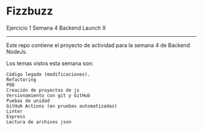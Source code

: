 # Fizzbuzz
Ejercicio 1 Semana 4 Backend Launch X
<hr>
Este repo contiene el proyecto de actividad para la semana 4 de Backend NodeJs. 

Los temas vistos esta semana son:

    Código legado (modificaciones).
    Refactoring
    POO
    Creación de proyectos de js
    Versionamiento con git y GitHub
    Puebas de unidad
    GitHub Actions (en pruebas automatizadas)
    Linter
    Express
    Lectura de archivos json
